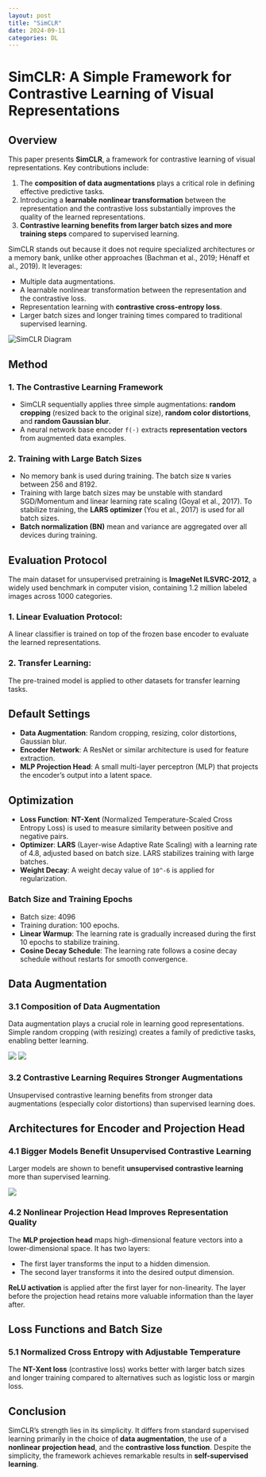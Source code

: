 ```yaml
---
layout: post
title: "SimCLR"
date: 2024-09-11
categories: DL
---
```


# SimCLR: A Simple Framework for Contrastive Learning of Visual Representations

## Overview
This paper presents **SimCLR**, a framework for contrastive learning of visual representations. Key contributions include:
1. The **composition of data augmentations** plays a critical role in defining effective predictive tasks.
2. Introducing a **learnable nonlinear transformation** between the representation and the contrastive loss substantially improves the quality of the learned representations.
3. **Contrastive learning benefits from larger batch sizes and more training steps** compared to supervised learning.

SimCLR stands out because it does not require specialized architectures or a memory bank, unlike other approaches (Bachman et al., 2019; Hénaff et al., 2019). It leverages:
- Multiple data augmentations.
- A learnable nonlinear transformation between the representation and the contrastive loss.
- Representation learning with **contrastive cross-entropy loss**.
- Larger batch sizes and longer training times compared to traditional supervised learning.

![SimCLR Diagram](/images/SimCLR/1.png)

## Method
### 1. The Contrastive Learning Framework
- SimCLR sequentially applies three simple augmentations: **random cropping** (resized back to the original size), **random color distortions**, and **random Gaussian blur**.
- A neural network base encoder `f(·)` extracts **representation vectors** from augmented data examples.

### 2. Training with Large Batch Sizes
- No memory bank is used during training. The batch size `N` varies between 256 and 8192.
- Training with large batch sizes may be unstable with standard SGD/Momentum and linear learning rate scaling (Goyal et al., 2017). To stabilize training, the **LARS optimizer** (You et al., 2017) is used for all batch sizes.
- **Batch normalization (BN)** mean and variance are aggregated over all devices during training.

## Evaluation Protocol
The main dataset for unsupervised pretraining is **ImageNet ILSVRC-2012**, a widely used benchmark in computer vision, containing 1.2 million labeled images across 1000 categories.

### 1. **Linear Evaluation Protocol**:
A linear classifier is trained on top of the frozen base encoder to evaluate the learned representations.

### 2. **Transfer Learning**:
The pre-trained model is applied to other datasets for transfer learning tasks.

## Default Settings
- **Data Augmentation**: Random cropping, resizing, color distortions, Gaussian blur.
- **Encoder Network**: A ResNet or similar architecture is used for feature extraction.
- **MLP Projection Head**: A small multi-layer perceptron (MLP) that projects the encoder’s output into a latent space.

## Optimization
- **Loss Function**: **NT-Xent** (Normalized Temperature-Scaled Cross Entropy Loss) is used to measure similarity between positive and negative pairs.
- **Optimizer**: **LARS** (Layer-wise Adaptive Rate Scaling) with a learning rate of 4.8, adjusted based on batch size. LARS stabilizes training with large batches.
- **Weight Decay**: A weight decay value of `10^-6` is applied for regularization.
  
### Batch Size and Training Epochs
- Batch size: 4096
- Training duration: 100 epochs.
- **Linear Warmup**: The learning rate is gradually increased during the first 10 epochs to stabilize training.
- **Cosine Decay Schedule**: The learning rate follows a cosine decay schedule without restarts for smooth convergence.

## Data Augmentation
### 3.1 Composition of Data Augmentation
Data augmentation plays a crucial role in learning good representations. Simple random cropping (with resizing) creates a family of predictive tasks, enabling better learning.

![](/images/SimCLR/2.png)
![](/images/SimCLR/3.png)

### 3.2 Contrastive Learning Requires Stronger Augmentations
Unsupervised contrastive learning benefits from stronger data augmentations (especially color distortions) than supervised learning does.

## Architectures for Encoder and Projection Head
### 4.1 Bigger Models Benefit Unsupervised Contrastive Learning
Larger models are shown to benefit **unsupervised contrastive learning** more than supervised learning.

![](/images/SimCLR/4.png)

### 4.2 Nonlinear Projection Head Improves Representation Quality
The **MLP projection head** maps high-dimensional feature vectors into a lower-dimensional space. It has two layers: 
- The first layer transforms the input to a hidden dimension.
- The second layer transforms it into the desired output dimension.

**ReLU activation** is applied after the first layer for non-linearity. The layer before the projection head retains more valuable information than the layer after.

## Loss Functions and Batch Size
### 5.1 Normalized Cross Entropy with Adjustable Temperature
The **NT-Xent loss** (contrastive loss) works better with larger batch sizes and longer training compared to alternatives such as logistic loss or margin loss.

## Conclusion
SimCLR’s strength lies in its simplicity. It differs from standard supervised learning primarily in the choice of **data augmentation**, the use of a **nonlinear projection head**, and the **contrastive loss function**. Despite the simplicity, the framework achieves remarkable results in **self-supervised learning**.

